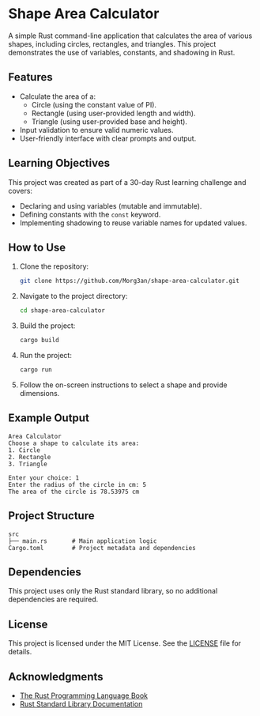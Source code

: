 # Shape Area Calculator

A simple Rust command-line application that calculates the area of various shapes, including circles, rectangles, and triangles. This project demonstrates the use of variables, constants, and shadowing in Rust.

## Features
- Calculate the area of a:
  - Circle (using the constant value of PI).
  - Rectangle (using user-provided length and width).
  - Triangle (using user-provided base and height).
- Input validation to ensure valid numeric values.
- User-friendly interface with clear prompts and output.

## Learning Objectives
This project was created as part of a 30-day Rust learning challenge and covers:
- Declaring and using variables (mutable and immutable).
- Defining constants with the `const` keyword.
- Implementing shadowing to reuse variable names for updated values.

## How to Use
1. Clone the repository:
   ```bash
   git clone https://github.com/Morg3an/shape-area-calculator.git
   ```
2. Navigate to the project directory:
   ```bash
   cd shape-area-calculator
   ```
3. Build the project:
   ```bash
   cargo build
   ```
4. Run the project:
   ```bash
   cargo run
   ```
5. Follow the on-screen instructions to select a shape and provide dimensions.

## Example Output
```
Area Calculator
Choose a shape to calculate its area:
1. Circle
2. Rectangle
3. Triangle

Enter your choice: 1
Enter the radius of the circle in cm: 5
The area of the circle is 78.53975 cm
```

## Project Structure
```
src
├── main.rs       # Main application logic
Cargo.toml        # Project metadata and dependencies
```

## Dependencies
This project uses only the Rust standard library, so no additional dependencies are required.

## License
This project is licensed under the MIT License. See the [LICENSE](LICENSE) file for details.

## Acknowledgments
- [The Rust Programming Language Book](https://doc.rust-lang.org/book/)
- [Rust Standard Library Documentation](https://doc.rust-lang.org/std/)
